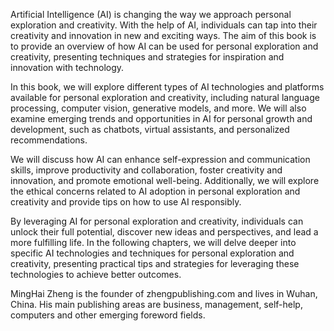
Artificial Intelligence (AI) is changing the way we approach personal exploration and creativity. With the help of AI, individuals can tap into their creativity and innovation in new and exciting ways. The aim of this book is to provide an overview of how AI can be used for personal exploration and creativity, presenting techniques and strategies for inspiration and innovation with technology.

In this book, we will explore different types of AI technologies and platforms available for personal exploration and creativity, including natural language processing, computer vision, generative models, and more. We will also examine emerging trends and opportunities in AI for personal growth and development, such as chatbots, virtual assistants, and personalized recommendations.

We will discuss how AI can enhance self-expression and communication skills, improve productivity and collaboration, foster creativity and innovation, and promote emotional well-being. Additionally, we will explore the ethical concerns related to AI adoption in personal exploration and creativity and provide tips on how to use AI responsibly.

By leveraging AI for personal exploration and creativity, individuals can unlock their full potential, discover new ideas and perspectives, and lead a more fulfilling life. In the following chapters, we will delve deeper into specific AI technologies and techniques for personal exploration and creativity, presenting practical tips and strategies for leveraging these technologies to achieve better outcomes.

MingHai Zheng is the founder of zhengpublishing.com and lives in Wuhan, China. His main publishing areas are business, management, self-help, computers and other emerging foreword fields.
